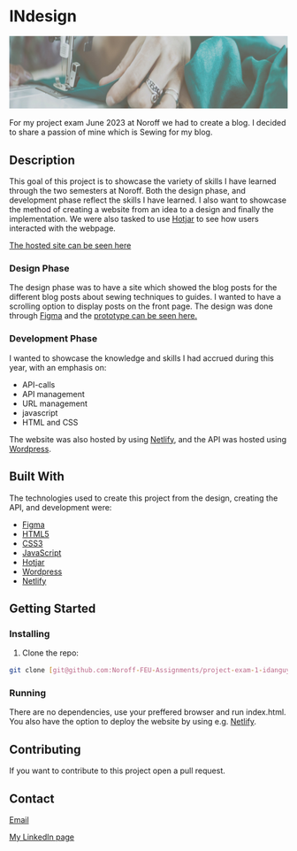# INdesign

![image](images/header-blog.jpg)

For my project exam June 2023 at Noroff we had to create a blog. I decided to share a passion of mine which is Sewing for my blog.

## Description

This goal of this project is to showcase the variety of skills I have learned through the two semesters at Noroff. Both the design phase, and development phase reflect the skills I have learned. I also want to showcase the method of creating a website from an idea to a design and finally the implementation. We were also tasked to use [Hotjar](https://hotjar.com/) to see how users interacted with the webpage.

[The hosted site can be seen here](https://adorable-mandazi-35b33b.netlify.app/)

### Design Phase

The design phase was to have a site which showed the blog posts for the different blog posts about sewing techniques to guides. I wanted to have a scrolling option to display posts on the front page. The design was done through [Figma](https://figma.com/) and the [prototype can be seen here.](https://www.figma.com/file/UiLwolCL6oNp8SNQaUpoze/PE?type=design&node-id=0%3A1&t=7w7bdxh0ZKSOpKgG-1)

### Development Phase

I wanted to showcase the knowledge and skills I had accrued during this year, with an emphasis on:

- API-calls
- API management
- URL management
- javascript
- HTML and CSS

The website was also hosted by using [Netlify](https://netlify.com/), and the API was hosted using [Wordpress](https://wordpress.com/).

## Built With

The technologies used to create this project from the design, creating the API, and development were:

- [Figma](https://figma.com/)
- [HTML5](https://www.w3.org/TR/2011/WD-html5-20110405/)
- [CSS3](https://www.tutorialspoint.com/css/css3_tutorial.htm)
- [JavaScript](https://devdocs.io/javascript/)
- [Hotjar](https://hotjar.com/)
- [Wordpress](https://wordpress.com/)
- [Netlify](https://netlify.com/)

## Getting Started

### Installing

1. Clone the repo:

```bash
git clone [git@github.com:Noroff-FEU-Assignments/project-exam-1-idanguyen.git](https://github.com/Noroff-FEU-Assignments/project-exam-1-idanguyen.git)
```

### Running

There are no dependencies, use your preffered browser and run index.html. You also have the option to deploy the website by using e.g. [Netlify](https://netlify.com/).

## Contributing

If you want to contribute to this project open a pull request.

## Contact

[Email](ida_nguyen@outlook.com)

[My LinkedIn page](https://www.linkedin.com/in/ida-nguyen-441709187)
